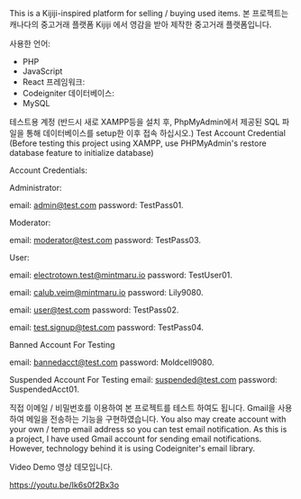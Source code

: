 This is a Kijiji-inspired platform for selling / buying used items.
본 프로젝트는 캐나다의 중고거래 플랫폼 Kijiji 에서 영감을 받아 제작한 중고거래 플랫폼입니다.

사용한 언어:
- PHP
- JavaScript
- React
프레임워크:
- Codeigniter
데이터베이스:
- MySQL

테스트용 계정 (반드시 새로 XAMPP등을 설치 후, PhpMyAdmin에서 제공된 SQL 파일을 통해 데이터베이스를 setup한 이후 접속 하십시오.)
Test Account Credential (Before testing this project using XAMPP, use PHPMyAdmin's restore database feature to initialize database)

Account Credentials:

Administrator:

email: admin@test.com
password: TestPass01.

Moderator:

email: moderator@test.com
password: TestPass03.

User:

email: electrotown.test@mintmaru.io
password: TestUser01.

email: calub.veim@mintmaru.io
password: Lily9080.

email: user@test.com
password: TestPass02.

email: test.signup@test.com
password: TestPass04.


Banned Account For Testing

email: bannedacct@test.com
password: Moldcell9080.

Suspended Account For Testing
email: suspended@test.com
password: SuspendedAcct01.

직접 이메일 / 비밀번호를 이용하여 본 프로젝트를 테스트 하여도 됩니다. Gmail을 사용하여 메일을 전송하는 기능을 구현하였습니다.
You also may create account with your own / temp email address so you can test email notification. 
As this is a project, I have used Gmail account for sending email notifications. However, technology behind it
is using Codeigniter's email library.

Video Demo
영상 데모입니다.

https://youtu.be/Ik6s0f2Bx3o

